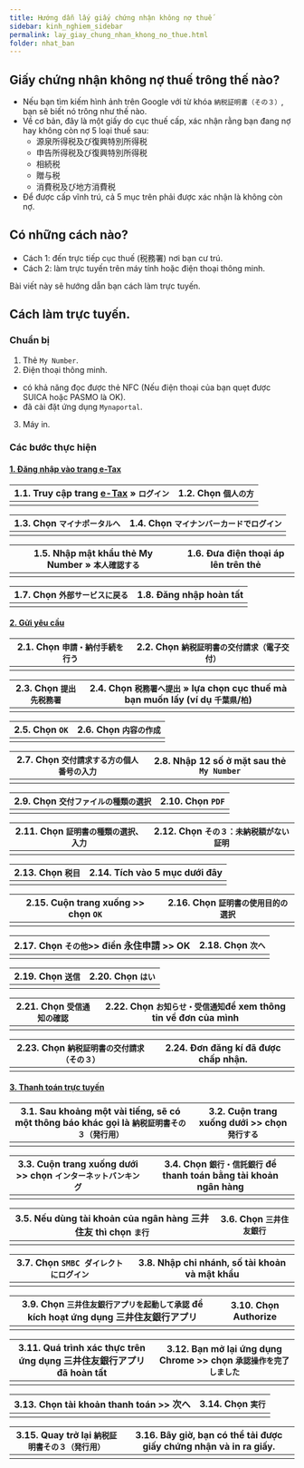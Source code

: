 ```yaml
---
title: Hướng dẫn lấy giấy chứng nhận không nợ thuế
sidebar: kinh_nghiem_sidebar
permalink: lay_giay_chung_nhan_khong_no_thue.html
folder: nhat_ban
---
```


## Giấy chứng nhận không nợ thuế trông thế nào?

- Nếu bạn tìm kiếm hình ảnh trên Google với từ khóa `納税証明書（その３）`, bạn sẽ biết nó trông như thế nào.
- Về cơ bản, đây là một giấy do cục thuế cấp, xác nhận rằng bạn đang nợ hay không còn nợ 5 loại thuế sau:
  - 源泉所得税及び復興特別所得税
  - 申告所得税及び復興特別所得税
  - 相続税
  - 贈与税
  - 消費税及び地方消費税
- Để được cấp vĩnh trú, cả 5 mục trên phải được xác nhận là không còn nợ.

## Có những cách nào?

- Cách 1: đến trực tiếp cục thuế (税務署) nơi bạn cư trú.
- Cách 2: làm trực tuyến trên máy tính hoặc điện thoại thông minh.

Bài viết này sẽ hướng dẫn bạn cách làm trực tuyến.

## Cách làm trực tuyến.

### Chuẩn bị

1. Thẻ `My Number`.
2. Điện thoại thông minh.
- có khả năng đọc được thẻ NFC (Nếu điện thoại của bạn quẹt được SUICA hoặc PASMO là OK).
- đã cài đặt ứng dụng `Mynaportal`.
3. Máy in.

### Các bước thực hiện

<div class="panel-group" id="accordion">
  <div class="panel panel-default">
      <div class="panel-heading">
          <h4 class="panel-title">
              <a class="noCrossRef accordion-toggle" data-toggle="collapse" data-parent="#accordion" href="#collapseOne">1. Đăng nhập vào trang e-Tax</a>
          </h4>
      </div>
      <div id="collapseOne" class="panel-collapse collapse noCrossRef">
          <div class="panel-body">
              <table style="border:none; border-collapse:collapse; cellspacing:0; cellpadding:0" >
                <thead>
                  <tr>
                    <th>1.1. Truy cập trang <a href="https://www.e-tax.nta.go.jp/">e-Tax</a>&nbsp;» <code class="language-plaintext highlighter-rouge">ログイン</code></th>
                    <th>1.2. Chọn <code class="language-plaintext highlighter-rouge">個人の方</code></th>
                  </tr>
                </thead>
                <tbody>
                  <tr>
                    <td><img src="../../../../../images/kinh_nghiem/ho_so_vinh_tru/chung_nhan_nop_thue_01.jpg" alt=""></td>
                    <td><img src="../../../../../images/kinh_nghiem/ho_so_vinh_tru/chung_nhan_nop_thue_02.jpg" alt=""></td>
                  </tr>
                </tbody>
              </table>
              <table style="border:none; border-collapse:collapse; cellspacing:0; cellpadding:0" >
                <thead>
                  <tr>
                    <th>1.3. Chọn <code class="language-plaintext highlighter-rouge">マイナポータルへ</code></th>
                    <th>1.4. Chọn <code class="language-plaintext highlighter-rouge">マイナンバーカードでログイン</code></th>
                  </tr>
                </thead>
                <tbody>
                  <tr>
                    <td><img src="../../../../../images/kinh_nghiem/ho_so_vinh_tru/chung_nhan_nop_thue_03.jpg" alt=""></td>
                    <td><img src="../../../../../images/kinh_nghiem/ho_so_vinh_tru/chung_nhan_nop_thue_04.jpg" alt=""></td>
                  </tr>
                </tbody>
              </table>
              <table style="border:none; border-collapse:collapse; cellspacing:0; cellpadding:0" >
                <thead>
                  <tr>
                    <th>1.5. Nhập mật khẩu thẻ My Number&nbsp;» <code class="language-plaintext highlighter-rouge">本人確認する</code></th>
                    <th>1.6. Đưa điện thoại áp lên trên thẻ</th>
                  </tr>
                </thead>
                <tbody>
                  <tr>
                    <td><img src="../../../../../images/kinh_nghiem/ho_so_vinh_tru/chung_nhan_nop_thue_05.jpg" alt=""></td>
                    <td><img src="../../../../../images/kinh_nghiem/ho_so_vinh_tru/chung_nhan_nop_thue_06.jpg" alt=""></td>
                  </tr>
                </tbody>
              </table>
              <table style="border:none; border-collapse:collapse; cellspacing:0; cellpadding:0" >
                <thead>
                  <tr>
                    <th>1.7. Chọn <code class="language-plaintext highlighter-rouge">外部サービスに戻る</code></th>
                    <th>1.8. Đăng nhập hoàn tất</th>
                  </tr>
                </thead>
                <tbody>
                  <tr>
                    <td><img src="../../../../../images/kinh_nghiem/ho_so_vinh_tru/chung_nhan_nop_thue_07.jpg" alt=""></td>
                    <td><img src="../../../../../images/kinh_nghiem/ho_so_vinh_tru/chung_nhan_nop_thue_08.jpg" alt=""></td>
                  </tr>
                </tbody>
              </table>
          </div>
      </div>
  </div>
  <!-- /.panel -->
  <div class="panel panel-default">
      <div class="panel-heading">
          <h4 class="panel-title">
              <a class="noCrossRef accordion-toggle" data-toggle="collapse" data-parent="#accordion" href="#collapseTwo">2. Gửi yêu cầu</a>
          </h4>
      </div>
      <div id="collapseTwo" class="panel-collapse collapse noCrossRef">
          <div class="panel-body">
            <table style="border:none; border-collapse:collapse; cellspacing:0; cellpadding:0" >
              <thead>
                <tr>
                  <th>2.1. Chọn <code class="language-plaintext highlighter-rouge">申請・納付手続を行う</code></th>
                  <th>2.2. Chọn <code class="language-plaintext highlighter-rouge">納税証明書の交付請求（電子交付）</code></th>
                </tr>
              </thead>
              <tbody>
                <tr>
                  <td><img src="../../../../../images/kinh_nghiem/ho_so_vinh_tru/chung_nhan_nop_thue_09.jpg" alt=""></td>
                  <td><img src="../../../../../images/kinh_nghiem/ho_so_vinh_tru/chung_nhan_nop_thue_10.jpg" alt=""></td>
                </tr>
              </tbody>
            </table>
            <table style="border:none; border-collapse:collapse; cellspacing:0; cellpadding:0" >
              <thead>
                <tr>
                  <th>2.3. Chọn <code class="language-plaintext highlighter-rouge">提出先税務署</code></th>
                  <th>2.4. Chọn <code class="language-plaintext highlighter-rouge">税務署へ提出</code>&nbsp;» lựa chọn cục thuế mà bạn muốn lấy (ví dụ <code class="language-plaintext highlighter-rouge">千葉県</code>/<code class="language-plaintext highlighter-rouge">柏</code>)</th>
                </tr>
              </thead>
              <tbody>
                <tr>
                  <td><img src="../../../../../images/kinh_nghiem/ho_so_vinh_tru/chung_nhan_nop_thue_11.jpg" alt=""></td>
                  <td><img src="../../../../../images/kinh_nghiem/ho_so_vinh_tru/chung_nhan_nop_thue_12.jpg" alt=""></td>
                </tr>
              </tbody>
            </table>
            <table style="border:none; border-collapse:collapse; cellspacing:0; cellpadding:0" >
              <thead>
                <tr>
                  <th>2.5. Chọn <code class="language-plaintext highlighter-rouge">OK</code></th>
                  <th>2.6. Chọn <code class="language-plaintext highlighter-rouge">内容の作成</code></th>
                </tr>
              </thead>
              <tbody>
                <tr>
                  <td><img src="../../../../../images/kinh_nghiem/ho_so_vinh_tru/chung_nhan_nop_thue_13.jpg" alt=""></td>
                  <td><img src="../../../../../images/kinh_nghiem/ho_so_vinh_tru/chung_nhan_nop_thue_14.jpg" alt=""></td>
                </tr>
              </tbody>
            </table>
            <table style="border:none; border-collapse:collapse; cellspacing:0; cellpadding:0" >
              <thead>
                <tr>
                  <th>2.7. Chọn <code class="language-plaintext highlighter-rouge">交付請求する方の個人番号の入力</code></th>
                  <th>2.8. Nhập 12 số ở mặt sau thẻ <code class="language-plaintext highlighter-rouge">My Number</code></th>
                </tr>
              </thead>
              <tbody>
                <tr>
                  <td><img src="../../../../../images/kinh_nghiem/ho_so_vinh_tru/chung_nhan_nop_thue_15.jpg" alt=""></td>
                  <td><img src="../../../../../images/kinh_nghiem/ho_so_vinh_tru/chung_nhan_nop_thue_16.jpg" alt=""></td>
                </tr>
              </tbody>
            </table>
            <table style="border:none; border-collapse:collapse; cellspacing:0; cellpadding:0" >
              <thead>
                <tr>
                  <th>2.9. Chọn <code class="language-plaintext highlighter-rouge">交付ファイルの種類の選択</code></th>
                  <th>2.10. Chọn <code class="language-plaintext highlighter-rouge">PDF</code></th>
                </tr>
              </thead>
              <tbody>
                <tr>
                  <td><img src="../../../../../images/kinh_nghiem/ho_so_vinh_tru/chung_nhan_nop_thue_17.jpg" alt=""></td>
                  <td><img src="../../../../../images/kinh_nghiem/ho_so_vinh_tru/chung_nhan_nop_thue_18.jpg" alt=""></td>
                </tr>
              </tbody>
            </table>
            <table style="border:none; border-collapse:collapse; cellspacing:0; cellpadding:0" >
              <thead>
                <tr>
                  <th>2.11. Chọn <code class="language-plaintext highlighter-rouge">証明書の種類の選択、入力</code></th>
                  <th>2.12. Chọn <code class="language-plaintext highlighter-rouge">その３：未納税額がない証明</code></th>
                </tr>
              </thead>
              <tbody>
                <tr>
                  <td><img src="../../../../../images/kinh_nghiem/ho_so_vinh_tru/chung_nhan_nop_thue_19.jpg" alt=""></td>
                  <td><img src="../../../../../images/kinh_nghiem/ho_so_vinh_tru/chung_nhan_nop_thue_20.jpg" alt=""></td>
                </tr>
              </tbody>
            </table>
            <table style="border:none; border-collapse:collapse; cellspacing:0; cellpadding:0" >
              <thead>
                <tr>
                  <th>2.13. Chọn <code class="language-plaintext highlighter-rouge">税目</code></th>
                  <th>2.14. Tích vào 5 mục dưới đây</th>
                </tr>
              </thead>
              <tbody>
                <tr>
                  <td><img src="../../../../../images/kinh_nghiem/ho_so_vinh_tru/chung_nhan_nop_thue_21.jpg" alt=""></td>
                  <td><img src="../../../../../images/kinh_nghiem/ho_so_vinh_tru/chung_nhan_nop_thue_22.jpg" alt=""></td>
                </tr>
              </tbody>
            </table>
            <table style="border:none; border-collapse:collapse; cellspacing:0; cellpadding:0" >
              <thead>
                <tr>
                  <th>2.15. Cuộn trang xuống >> chọn <code class="language-plaintext highlighter-rouge">OK</code></th>
                  <th>2.16. Chọn <code class="language-plaintext highlighter-rouge">証明書の使用目的の選択</code></th>
                </tr>
              </thead>
              <tbody>
                <tr>
                  <td><img src="../../../../../images/kinh_nghiem/ho_so_vinh_tru/chung_nhan_nop_thue_23.jpg" alt=""></td>
                  <td><img src="../../../../../images/kinh_nghiem/ho_so_vinh_tru/chung_nhan_nop_thue_24.jpg" alt=""></td>
                </tr>
              </tbody>
            </table>
            <table style="border:none; border-collapse:collapse; cellspacing:0; cellpadding:0" >
              <thead>
                <tr>
                  <th>2.17. Chọn <code class="language-plaintext highlighter-rouge">その他</code>>> điền 永住申請 >> OK</th>
                  <th>2.18. Chọn <code class="language-plaintext highlighter-rouge">次へ</code></th>
                </tr>
              </thead>
              <tbody>
                <tr>
                  <td><img src="../../../../../images/kinh_nghiem/ho_so_vinh_tru/chung_nhan_nop_thue_25.jpg" alt=""></td>
                  <td><img src="../../../../../images/kinh_nghiem/ho_so_vinh_tru/chung_nhan_nop_thue_26.jpg" alt=""></td>
                </tr>
              </tbody>
            </table>
            <table style="border:none; border-collapse:collapse; cellspacing:0; cellpadding:0" >
              <thead>
                <tr>
                  <th>2.19. Chọn <code class="language-plaintext highlighter-rouge">送信</code></th>
                  <th>2.20. Chọn <code class="language-plaintext highlighter-rouge">はい</code></th>
                </tr>
              </thead>
              <tbody>
                <tr>
                  <td><img src="../../../../../images/kinh_nghiem/ho_so_vinh_tru/chung_nhan_nop_thue_27.jpg" alt=""></td>
                  <td><img src="../../../../../images/kinh_nghiem/ho_so_vinh_tru/chung_nhan_nop_thue_28.jpg" alt=""></td>
                </tr>
              </tbody>
            </table>
            <table style="border:none; border-collapse:collapse; cellspacing:0; cellpadding:0" >
              <thead>
                <tr>
                  <th>2.21. Chọn <code class="language-plaintext highlighter-rouge">受信通知の確認</code></th>
                  <th>2.22. Chọn <code class="language-plaintext highlighter-rouge">お知らせ・受信通知</code>để xem thông tin về đơn của mình</th>
                </tr>
              </thead>
              <tbody>
                <tr>
                  <td><img src="../../../../../images/kinh_nghiem/ho_so_vinh_tru/chung_nhan_nop_thue_29.jpg" alt=""></td>
                  <td><img src="../../../../../images/kinh_nghiem/ho_so_vinh_tru/chung_nhan_nop_thue_30.jpg" alt=""></td>
                </tr>
              </tbody>
            </table>
            <table style="border:none; border-collapse:collapse; cellspacing:0; cellpadding:0" >
              <thead>
                <tr>
                  <th>2.23. Chọn <code class="language-plaintext highlighter-rouge">納税証明書の交付請求（その３）</code></th>
                  <th>2.24. Đơn đăng kí đã được chấp nhận.</th>
                </tr>
              </thead>
              <tbody>
                <tr>
                  <td><img src="../../../../../images/kinh_nghiem/ho_so_vinh_tru/chung_nhan_nop_thue_31.jpg" alt=""></td>
                  <td><img src="../../../../../images/kinh_nghiem/ho_so_vinh_tru/chung_nhan_nop_thue_32.jpg" alt=""></td>
                </tr>
              </tbody>
            </table>
          </div>
      </div>
  </div>
  <!-- /.panel -->
  <div class="panel panel-default">
      <div class="panel-heading">
          <h4 class="panel-title">
              <a class="noCrossRef accordion-toggle" data-toggle="collapse" data-parent="#accordion" href="#collapseThree">3. Thanh toán trực tuyến</a>
          </h4>
      </div>
      <div id="collapseThree" class="panel-collapse collapse noCrossRef">
          <div class="panel-body">
            <table style="border:none; border-collapse:collapse; cellspacing:0; cellpadding:0" >
              <thead>
                <tr>
                  <th>3.1. Sau khoảng một vài tiếng, sẽ có một thông báo khác gọi là <code class="language-plaintext highlighter-rouge">納税証明書その３（発行用）</code></th>
                  <th>3.2. Cuộn trang xuống dưới >> chọn <code class="language-plaintext highlighter-rouge">発行する</code></th>
                </tr>
              </thead>
              <tbody>
                <tr>
                  <td><img src="../../../../../images/kinh_nghiem/ho_so_vinh_tru/chung_nhan_nop_thue_33.jpg" alt=""></td>
                  <td><img src="../../../../../images/kinh_nghiem/ho_so_vinh_tru/chung_nhan_nop_thue_34.jpg" alt=""></td>
                </tr>
              </tbody>
            </table>
            <table style="border:none; border-collapse:collapse; cellspacing:0; cellpadding:0" >
              <thead>
                <tr>
                  <th>3.3. Cuộn trang xuống dưới >> chọn <code class="language-plaintext highlighter-rouge">インターネットバンキング</code></th>
                  <th>3.4. Chọn <code class="language-plaintext highlighter-rouge">銀行・信託銀行</code> để thanh toán bằng tài khoản ngân hàng</th>
                </tr>
              </thead>
              <tbody>
                <tr>
                  <td><img src="../../../../../images/kinh_nghiem/ho_so_vinh_tru/chung_nhan_nop_thue_35.jpg" alt=""></td>
                  <td><img src="../../../../../images/kinh_nghiem/ho_so_vinh_tru/chung_nhan_nop_thue_36.jpg" alt=""></td>
                </tr>
              </tbody>
            </table>
            <table style="border:none; border-collapse:collapse; cellspacing:0; cellpadding:0" >
              <thead>
                <tr>
                  <th>3.5. Nếu dùng tài khoản của ngân hàng 三井住友 thì chọn <code class="language-plaintext highlighter-rouge">ま行</code></th>
                  <th>3.6. Chọn <code class="language-plaintext highlighter-rouge">三井住友銀行</code></th>
                </tr>
              </thead>
              <tbody>
                <tr>
                  <td><img src="../../../../../images/kinh_nghiem/ho_so_vinh_tru/chung_nhan_nop_thue_37.jpg" alt=""></td>
                  <td><img src="../../../../../images/kinh_nghiem/ho_so_vinh_tru/chung_nhan_nop_thue_38.jpg" alt=""></td>
                </tr>
              </tbody>
            </table>
            <table style="border:none; border-collapse:collapse; cellspacing:0; cellpadding:0" >
              <thead>
                <tr>
                  <th>3.7. Chọn <code class="language-plaintext highlighter-rouge">SMBC ダイレクトにログイン</code></th>
                  <th>3.8. Nhập chi nhánh, số tài khoản và mật khẩu</th>
                </tr>
              </thead>
              <tbody>
                <tr>
                  <td><img src="../../../../../images/kinh_nghiem/ho_so_vinh_tru/chung_nhan_nop_thue_39.jpg" alt=""></td>
                  <td><img src="../../../../../images/kinh_nghiem/ho_so_vinh_tru/chung_nhan_nop_thue_40.jpg" alt=""></td>
                </tr>
              </tbody>
            </table>
            <table style="border:none; border-collapse:collapse; cellspacing:0; cellpadding:0" >
              <thead>
                <tr>
                  <th>3.9. Chọn <code class="language-plaintext highlighter-rouge">三井住友銀行アプリを起動して承認</code> để kích hoạt ứng dụng 三井住友銀行アプリ</th>
                  <th>3.10. Chọn Authorize</th>
                </tr>
              </thead>
              <tbody>
                <tr>
                  <td><img src="../../../../../images/kinh_nghiem/ho_so_vinh_tru/chung_nhan_nop_thue_41.jpg" alt=""></td>
                  <td><img src="../../../../../images/kinh_nghiem/ho_so_vinh_tru/chung_nhan_nop_thue_42.jpg" alt=""></td>
                </tr>
              </tbody>
            </table>
            <table style="border:none; border-collapse:collapse; cellspacing:0; cellpadding:0" >
              <thead>
                <tr>
                  <th>3.11. Quá trình xác thực trên ứng dụng 三井住友銀行アプリ đã hoàn tất</th>
                  <th>3.12. Bạn mở lại ứng dụng Chrome >> chọn <code class="language-plaintext highlighter-rouge">承認操作を完了しました</code></th>
                </tr>
              </thead>
              <tbody>
                <tr>
                  <td><img src="../../../../../images/kinh_nghiem/ho_so_vinh_tru/chung_nhan_nop_thue_43.jpg" alt=""></td>
                  <td><img src="../../../../../images/kinh_nghiem/ho_so_vinh_tru/chung_nhan_nop_thue_44.jpg" alt=""></td>
                </tr>
              </tbody>
            </table>
            <table style="border:none; border-collapse:collapse; cellspacing:0; cellpadding:0" >
              <thead>
                <tr>
                  <th>3.13. Chọn tài khoản thanh toán >> 次へ</th>
                  <th>3.14. Chọn <code class="language-plaintext highlighter-rouge">実行</code></th>
                </tr>
              </thead>
              <tbody>
                <tr>
                  <td><img src="../../../../../images/kinh_nghiem/ho_so_vinh_tru/chung_nhan_nop_thue_45.jpg" alt=""></td>
                  <td><img src="../../../../../images/kinh_nghiem/ho_so_vinh_tru/chung_nhan_nop_thue_46.jpg" alt=""></td>
                </tr>
              </tbody>
            </table>
            <table style="border:none; border-collapse:collapse; cellspacing:0; cellpadding:0" >
              <thead>
                <tr>
                  <th>3.15. Quay trở lại <code class="language-plaintext highlighter-rouge">納税証明書その３（発行用）</code></th>
                  <th>3.16. Bây giờ, bạn có thể tải được giấy chứng nhận và in ra giấy.</th>
                </tr>
              </thead>
              <tbody>
                <tr>
                  <td><img src="../../../../../images/kinh_nghiem/ho_so_vinh_tru/chung_nhan_nop_thue_47.jpg" alt=""></td>
                  <td><img src="../../../../../images/kinh_nghiem/ho_so_vinh_tru/chung_nhan_nop_thue_48.jpg" alt=""></td>
                </tr>
              </tbody>
            </table>
          </div>
      </div>
  </div>
</div>
<!-- /.panel-group -->

